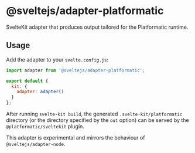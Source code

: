 # @sveltejs/adapter-platformatic

SvelteKit adapter that produces output tailored for the Platformatic runtime.

## Usage

Add the adapter to your `svelte.config.js`:

```js
import adapter from '@sveltejs/adapter-platformatic';

export default {
  kit: {
    adapter: adapter()
  }
};
```

After running `svelte-kit build`, the generated `.svelte-kit/platformatic`
directory (or the directory specified by the `out` option) can be served by the
`@platformatic/sveltekit` plugin.

This adapter is experimental and mirrors the behaviour of `@sveltejs/adapter-node`.
